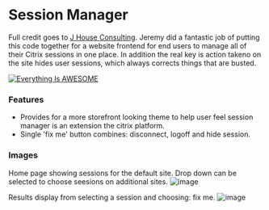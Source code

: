 # Session Manager
Full credit goes to [J House Consulting](https://www.jhouseconsulting.com/jhouseconsulting/2020/08/28/citrix-self-service-session-reset-tool-2106). Jeremy did a fantastic job of putting this code together for a website frontend for end users to manage all of their Citrix sessions in one place. In addition the real key is action takeno on the site hides user sessions, which always corrects things that are busted.

[![Everything Is AWESOME](https://img.youtube.com/vi/StTqXEQ2l-Y/0.jpg)]([https://www.youtube.com/watch?v=StTqXEQ2l-Y](https://www.youtube.com/watch?v=tze6cf-9xfk) "Everything Is AWESOME")

### Features
- Provides for a more storefront looking theme to help user feel session manager is an extension the citrix platform.
- Single 'fix me' button combines: disconnect, logoff and hide session.

### Images
Home page showing sessions for the default site. Drop down can be selected to choose seesions on additional sites.
![image](https://github.com/virtualizebrief/collection/assets/153381859/33206185-cdef-49e2-b0a2-ffead1dfb647)

Results display from selecting a session and choosing: fix me.
![image](https://github.com/virtualizebrief/collection/assets/153381859/ad1e3f22-86d3-4f30-837a-4a8584aa3cde)

